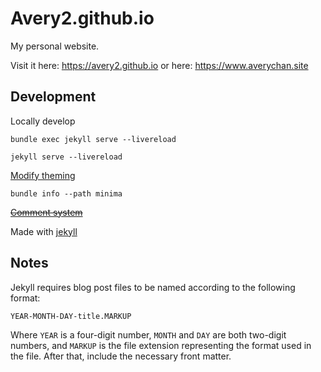 # Avery2.github.io

My personal website. 

Visit it here: https://avery2.github.io or here: https://www.averychan.site

## Development

Locally develop

`bundle exec jekyll serve --livereload`

`jekyll serve --livereload`

[Modify theming](https://jekyllrb.com/docs/themes/#overriding-theme-defaults)

`bundle info --path minima`

~~[Comment system](https://utteranc.es/)~~

Made with [jekyll](https://jekyllrb.com/)

## Notes

Jekyll requires blog post files to be named according to the following format:

`YEAR-MONTH-DAY-title.MARKUP`

Where `YEAR` is a four-digit number, `MONTH` and `DAY` are both two-digit numbers, and `MARKUP` is the file extension representing the format used in the file. After that, include the necessary front matter.
